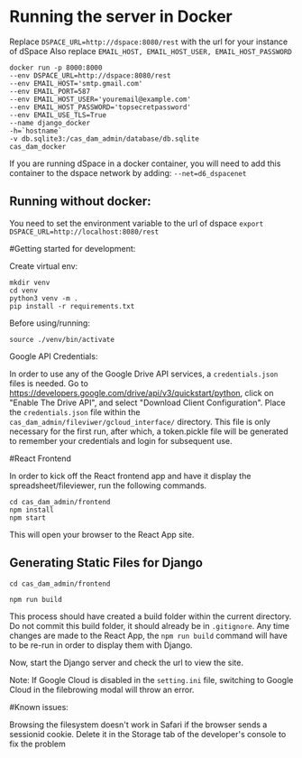 # Running the server in Docker
Replace `DSPACE_URL=http://dspace:8080/rest` with the url for your instance of dSpace
Also replace `EMAIL_HOST, EMAIL_HOST_USER, EMAIL_HOST_PASSWORD`
```
docker run -p 8000:8000 
--env DSPACE_URL=http://dspace:8080/rest 
--env EMAIL_HOST='smtp.gmail.com'
--env EMAIL_PORT=587
--env EMAIL_HOST_USER='youremail@example.com'
--env EMAIL_HOST_PASSWORD='topsecretpassword'
--env EMAIL_USE_TLS=True
--name django_docker 
-h=`hostname`
-v db.sqlite3:/cas_dam_admin/database/db.sqlite
cas_dam_docker
```

If you are running dSpace in a docker container, you will need to add this container to the dspace network by adding: 
`--net=d6_dspacenet`

## Running without docker:
You need to set the environment variable to the url of dspace
`export DSPACE_URL=http://localhost:8080/rest`

#Getting started for development:

Create virtual env:

```
mkdir venv
cd venv
python3 venv -m .
pip install -r requirements.txt
```

Before using/running:

`source ./venv/bin/activate`

Google API Credentials:

In order to use any of the Google Drive API services, a `credentials.json` files is needed.
Go to https://developers.google.com/drive/api/v3/quickstart/python, click on "Enable The Drive API", and select "Download Client Configuration".
Place the `credentials.json` file within the `cas_dam_admin/fileviwer/gcloud_interface/` directory.
This file is only necessary for the first run, after which, a token.pickle file will be generated to remember your credentials and login for subsequent use. 


#React Frontend

In order to kick off the React frontend app and have it display the spreadsheet/fileviewer, run the following commands. 
 
```
cd cas_dam_admin/frontend
npm install
npm start
```

This will open your browser to the React App site.

## Generating Static Files for Django

`cd cas_dam_admin/frontend`

`npm run build`

This process should have created a build folder within the current directory. 
Do not commit this build folder, it should already be in `.gitignore`. Any time changes are made 
to the React App, the `npm run build` command will have to be re-run in order to display them with Django. 

Now, start the Django server and check the url to view the site.

Note: If Google Cloud is disabled in the `setting.ini` file, switching to Google Cloud in the filebrowing modal will throw an error. 

#Known issues:

Browsing the filesystem doesn't work in Safari if the browser sends a sessionid cookie. Delete it in the Storage tab of
the developer's console to fix the problem
